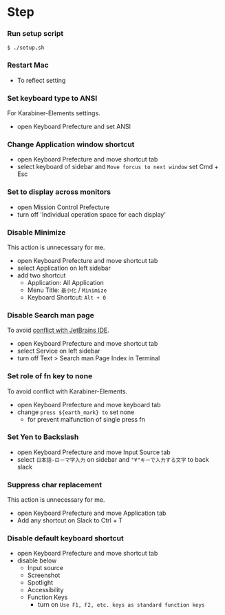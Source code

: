 <!-- START doctoc -->
<!-- END doctoc -->

# Step

### Run setup script

```shell
$ ./setup.sh
```

### Restart Mac

- To reflect setting

### Set keyboard type to ANSI

For Karabiner-Elements settings.

- open Keyboard Prefecture and set ANSI

### Change Application window shortcut

- open Keyboard Prefecture and move shortcut tab
- select keyboard of sidebar and `Move forcus to next window` set Cmd + Esc

### Set to display across monitors

- open Mission Control Prefecture
- turn off 'Individual operation space for each display'

### Disable Minimize

This action is unnecessary for me.

- open Keyboard Prefecture and move shortcut tab
- select Application on left sidebar
- add two shortcut
    - Application: All Application
    - Menu Title: `最小化` / `Minimize`
    - Keyboard Shortcut: `Alt + 0`

### Disable Search man page

To avoid [conflict with JetBrains IDE](https://pleiades.io/help/idea/configuring-keyboard-and-mouse-shortcuts.html#conflicts).

- open Keyboard Prefecture and move shortcut tab
- select Service on left sidebar
- turn off Text > Search man Page Index in Terminal

### Set role of fn key to none

To avoid conflict with Karabiner-Elements. 

- open Keyboard Prefecture and move keyboard tab
- change `press ${earth_mark} to` set none
    - for prevent malfunction of single press fn

### Set Yen to Backslash

- open Keyboard Prefecture and move Input Source tab
- select `日本語-ローマ字入力` on sidebar and `"¥"キーで入力する文字` to back slack

### Suppress char replacement

This action is unnecessary for me.

- open Keyboard Prefecture and move Application tab
- Add any shortcut on Slack to Ctrl + T

### Disable default keyboard shortcut

- open Keyboard Prefecture and move shortcut tab
- disable below
  - Input source
  - Screenshot
  - Spotlight
  - Accessibility
  - Function Keys
    - turn on `Use F1, F2, etc. keys as standard function keys`


